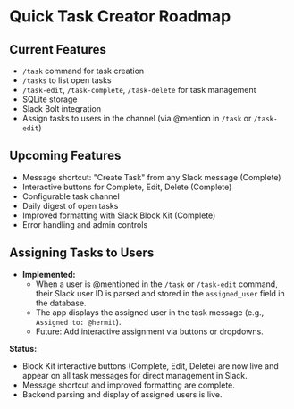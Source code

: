 # Quick Task Creator Roadmap

## Current Features

- `/task` command for task creation
- `/tasks` to list open tasks
- `/task-edit`, `/task-complete`, `/task-delete` for task management
- SQLite storage
- Slack Bolt integration
- Assign tasks to users in the channel (via @mention in `/task` or `/task-edit`)

## Upcoming Features

- Message shortcut: "Create Task" from any Slack message (Complete)
- Interactive buttons for Complete, Edit, Delete (Complete)
- Configurable task channel
- Daily digest of open tasks
- Improved formatting with Slack Block Kit (Complete)
- Error handling and admin controls

## Assigning Tasks to Users

- **Implemented:**
  - When a user is @mentioned in the `/task` or `/task-edit` command, their Slack user ID is parsed and stored in the `assigned_user` field in the database.
  - The app displays the assigned user in the task message (e.g., `Assigned to: @hermit`).
  - Future: Add interactive assignment via buttons or dropdowns.

**Status:**
- Block Kit interactive buttons (Complete, Edit, Delete) are now live and appear on all task messages for direct management in Slack.
- Message shortcut and improved formatting are complete.
- Backend parsing and display of assigned users is live.
